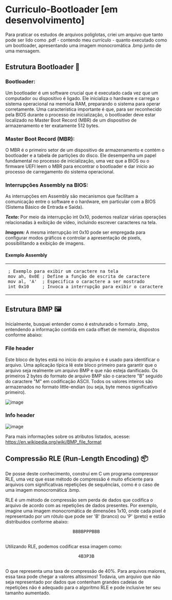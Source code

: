 # Curriculo-Bootloader [em desenvolvimento]
Para praticar os estudos de arquivos poliglotas, criei um arquivo que tanto pode ser lido como .pdf - contendo meu currículo - quanto executado como um bootloader, apresentando uma imagem monocromática .bmp junto de uma mensagem.

## Estrutura Bootloader 🚀

### Bootloader:
Um bootloader é um software crucial que é executado cada vez que um computador ou dispositivo é ligado. Ele inicializa o hardware e carrega o sistema operacional na memória RAM, preparando o sistema para operar corretamente. Uma característica importante é que, para ser reconhecido pela BIOS durante o processo de inicialização, o bootloader deve estar localizado no Master Boot Record (MBR) de um dispositivo de armazenamento e ter exatamente 512 bytes.

### Master Boot Record (MBR):
O MBR é o primeiro setor de um dispositivo de armazenamento e contém o bootloader e a tabela de partições do disco. Ele desempenha um papel fundamental no processo de inicialização, uma vez que a BIOS ou o firmware UEFI leem o MBR para encontrar o bootloader e dar início ao processo de carregamento do sistema operacional.

### Interrupções Assembly na BIOS:
As interrupções em Assembly são mecanismos que facilitam a comunicação entre o software e o hardware, em particular com a BIOS (Sistema Básico de Entrada e Saída).

***Texto:*** Por meio da interrupção int 0x10, podemos realizar várias operações relacionadas à exibição de vídeo, incluindo escrever caracteres na tela.

***Imagem:*** A mesma interrupção int 0x10 pode ser empregada para configurar modos gráficos e controlar a apresentação de pixels, possibilitando a exibição de imagens.

#### Exemplo Assembly

<table align="center">
<tr>
<td>

```assembly
; Exemplo para exibir um caractere na tela
mov ah, 0x0E ; Define a função de escrita de caractere
mov al, 'A'  ; Especifica o caractere a ser mostrado
int 0x10     ; Invoca a interrupção para exibir o caractere
```
</td>
</tr>
</table>

## Estrutura BMP 🖼️

Inicialmente, busquei entender como é estruturado o formato .bmp, entendendo a informação contida em cada offset de memória, dispostos conforme abaixo:


### File header

Este bloco de bytes está no início do arquivo e é usado para identificar o arquivo. Uma aplicação típica lê este bloco primeiro para garantir que o arquivo 
seja realmente um arquivo BMP e que não esteja danificado. Os primeiros 2 bytes do formato de arquivo BMP são o caractere "B" seguido do caractere "M" em codificação ASCII. Todos os valores inteiros são 
armazenados no formato little-endian (ou seja, byte menos significativo primeiro).

![image](https://github.com/LuccaKG/Curriculo-Bootloader/assets/122898459/78266633-337d-481e-897e-7590c6511167)

### Info header
![image](https://github.com/LuccaKG/Curriculo-Bootloader/assets/122898459/dd5449b3-747f-4e39-a41f-28831f9b8612)

Para mais informações sobre os atributos listados, acesse: https://en.wikipedia.org/wiki/BMP_file_format

## Compressão RLE (Run-Length Encoding) 📦

De posse deste conhecimento, construí em C um programa compressor RLE, uma vez que esse método de compressão é muito eficiente para arquivos com significativas repetições de sequências, como
é o caso de uma imagem monocromática .bmp.


RLE é um método de compressão sem perda de dados que codifica o arquivo de acordo com as repetições de dados presentes. Por exemplo, imagine uma imagem monocromática de dimensões 1x10, onde cada pixel é
representado por um rótulo que pode ser 'B' (branco) ou 'P' (preto) e estão distribuidos conforme abaixo:

<pre>
<div align="center">BBBBPPPBBB</div>
</pre>

Utilizando RLE, podemos codificar essa imagem como:

<pre>
<div align="center">4B3P3B</div>
</pre>

O que representa uma taxa de compressão de 40%. Para arquivos maiores, essa taxa pode chegar a valores altíssimos! Todavia, um arquivo que não seja representado por dados que contenham grandes cadeias de repetições não é adequado para o algoritmo RLE e pode inclusive ter seu tamanho aumentado.

